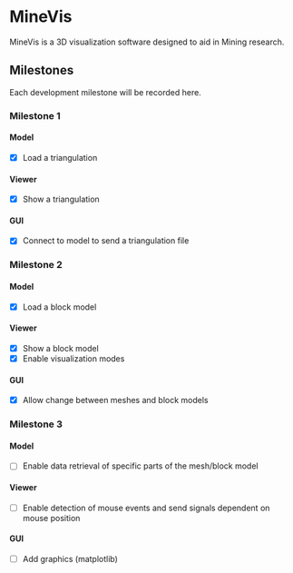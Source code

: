 # MineVis

MineVis is a 3D visualization software designed to aid in Mining research.

## Milestones

Each development milestone will be recorded here.

### Milestone 1

#### Model

- [x] Load a triangulation

#### Viewer

- [x] Show a triangulation

#### GUI

- [x] Connect to model to send a triangulation file

### Milestone 2

#### Model

- [x] Load a block model

#### Viewer

- [x] Show a block model
- [x] Enable visualization modes

#### GUI

- [x] Allow change between meshes and block models

### Milestone 3

#### Model

- [ ] Enable data retrieval of specific parts of the mesh/block model

#### Viewer

- [ ] Enable detection of mouse events and send signals dependent on mouse position

#### GUI

- [ ] Add graphics (matplotlib)

